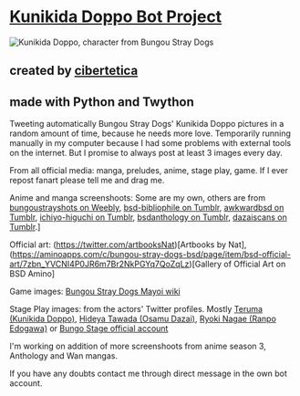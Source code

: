 # [Kunikida Doppo Bot Project](https://twitter.com/botkunikida)

![Kunikida Doppo, character from Bungou Stray Dogs](https://bungoustrayshots.weebly.com/uploads/9/0/7/4/90745023/0667_36_orig.png)

## created by [cibertetica](https://github.com/cibertetica)

## made with Python and Twython

Tweeting automatically Bungou Stray Dogs' Kunikida Doppo pictures in a random amount of time, because he needs more love. Temporarily running manually in my computer because I had some problems with external tools on the internet. But I promise to always post at least 3 images every day.

From all official media: manga, preludes, anime, stage play, game. If I ever repost fanart please tell me and drag me.

Anime and manga screenshoots: Some are my own, others are from [bungoustrayshots on Weebly](https://bungoustrayshots.weebly.com/), [bsd-bibliophile on Tumblr](https://bsd-bibliophile.tumblr.com/tagged/kunikida-doppo), [awkwardbsd on Tumblr](https://awkwardbsd.tumblr.com/tagged/kunikida-doppo), [ichiyo-higuchi on Tumblr](https://ichiyo-higuchi.tumblr.com/tagged/bsda), [bsdanthology on Tumblr](https://bsdanthology.tumblr.com/), [dazaiscans on Tumblr](https://dazaiscans.tumblr.com/).]

Official art: (https://twitter.com/artbooksNat)[Artbooks by Nat], (https://aminoapps.com/c/bungou-stray-dogs-bsd/page/item/bsd-official-art/7zbn_YVCNI4P0JR6m7Br2NkPGYq7QoZqLz)[Gallery of Official Art on BSD Amino]

Game images: [Bungou Stray Dogs Mayoi wiki](https://bungomayoi.fandom.com/wiki/Main)

Stage Play images: from the actors' Twitter profiles. Mostly [Teruma (Kunikida Doppo)](https://twitter.com/teruma_0606), [Hideya Tawada (Osamu Dazai)](https://twitter.com/hideyatawada), [Ryoki Nagae (Ranpo Edogawa)](https://twitter.com/Ryoki_N0826) or [Bungo Stage official account](https://twitter.com/bungo_stage)

I'm working on addition of more screenshoots from anime season 3, Anthology and Wan mangas.

If you have any doubts contact me through direct message in the own bot account.
